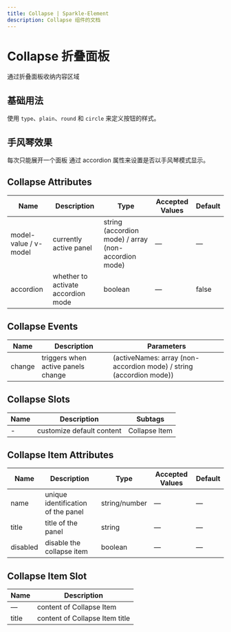 ```yaml
---
title: Collapse | Sparkle-Element
description: Collapse 组件的文档
---
```


# Collapse 折叠面板
通过折叠面板收纳内容区域

## 基础用法
使用 `type`、`plain`、`round` 和 `circle` 来定义按钮的样式。
<preview path="../demo/Collapse/Basic.vue" title="基础用法" description="Collapse 组件的基础用法"></preview>

## 手风琴效果
每次只能展开一个面板
通过 accordion 属性来设置是否以手风琴模式显示。
<preview path="../demo/Collapse/Accordion.vue" title="基础用法" description="Collapse 组件的手风琴模式显示"></preview>


## Collapse Attributes [​](#collapse-attributes)

| Name                  | Description                        | Type                                                 | Accepted Values | Default |
| --------------------- | ---------------------------------- | ---------------------------------------------------- | --------------- | ------- |
| model-value / v-model | currently active panel             | string (accordion mode) / array (non-accordion mode) | —               | —       |
| accordion             | whether to activate accordion mode | boolean                                              | —               | false   |

## Collapse Events [​](#collapse-events)

| Name   | Description                        | Parameters                                                          |
| ------ | ---------------------------------- | ------------------------------------------------------------------- |
| change | triggers when active panels change | (activeNames: array (non-accordion mode) / string (accordion mode)) |

## Collapse Slots [​](#collapse-slots)

| Name | Description               | Subtags       |
| ---- | ------------------------- | ------------- |
| \-   | customize default content | Collapse Item |

## Collapse Item Attributes [​](#collapse-item-attributes)

| Name     | Description                        | Type          | Accepted Values | Default |
| -------- | ---------------------------------- | ------------- | --------------- | ------- |
| name     | unique identification of the panel | string/number | —               | —       |
| title    | title of the panel                 | string        | —               | —       |
| disabled | disable the collapse item          | boolean       | —               | —       |

## Collapse Item Slot [​](#collapse-item-slot)

| Name  | Description                    |
| ----- | ------------------------------ |
| —     | content of Collapse Item       |
| title | content of Collapse Item title |